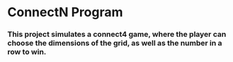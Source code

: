 # ConnectN Program
### This project simulates a connect4 game, where the player can choose the dimensions of the grid, as well as the number in a row to win.

